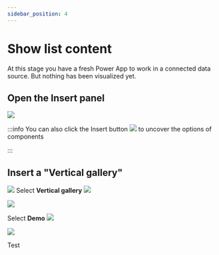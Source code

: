 ```yaml
---
sidebar_position: 4
---
```


# Show list content

At this stage you have a fresh Power App to work in a connected data source. But nothing has been visualized yet.

## Open the Insert panel

![](2022-09-25-17-59-28.png)


:::info
You can also click the Insert button ![](2022-09-25-17-25-33.png) to uncover the options of components

:::



## Insert a "Vertical gallery"

![](2022-09-25-18-00-27.png)
Select **Vertical gallery**  ![](2022-09-25-17-28-30.png)

![](2022-09-25-18-00-57.png)

Select **Demo** ![](2022-09-25-18-01-24.png)

![](2022-09-25-18-03-34.png)

Test
